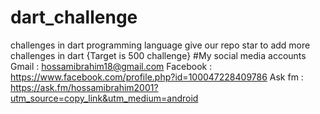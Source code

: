 # dart_challenge
challenges in dart programming language
give our repo star to add more challenges in dart 
{Target is 500 challenge}
#My social media accounts
Gmail : hossamibrahim18@gmail.com
Facebook : https://www.facebook.com/profile.php?id=100047228409786
Ask fm : https://ask.fm/hossamibrahim2001?utm_source=copy_link&utm_medium=android